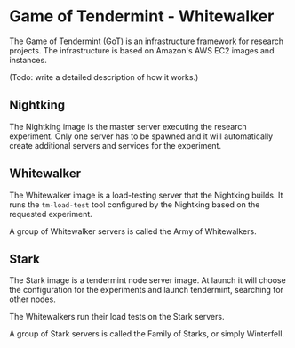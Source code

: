 # Game of Tendermint - Whitewalker

The Game of Tendermint (GoT) is an infrastructure framework for research projects.
The infrastructure is based on Amazon's AWS EC2 images and instances.

(Todo: write a detailed description of how it works.)

## Nightking
The Nightking image is the master server executing the research experiment.
Only one server has to be spawned and it will automatically create additional
servers and services for the experiment.

## Whitewalker
The Whitewalker image is a load-testing server that the Nightking builds.
It runs the `tm-load-test` tool configured by the Nightking based on the requested experiment.

A group of Whitewalker servers is called the Army of Whitewalkers.

## Stark
The Stark image is a tendermint node server image. At launch it will
choose the configuration for the experiments and launch tendermint, searching for other nodes.

The Whitewalkers run their load tests on the Stark servers.

A group of Stark servers is called the Family of Starks, or simply Winterfell.
